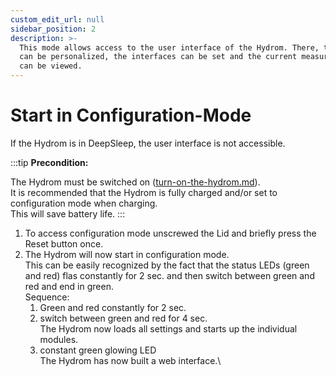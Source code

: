 ```yaml
---
custom_edit_url: null
sidebar_position: 2
description: >-
  This mode allows access to the user interface of the Hydrom. There, the Hydrom
  can be personalized, the interfaces can be set and the current measured values
  can be viewed.
---
```


# Start in Configuration-Mode



If the Hydrom is in DeepSleep, the user interface is not accessible.&#x20;

:::tip
**Precondition:**

The Hydrom must be switched on ([turn-on-the-hydrom.md](../../Getting%20Started/establish-first-connection-to-the-hydrom/turn-on-the-hydrom.md "mention")). \
It is recommended that the Hydrom is fully charged and/or set to configuration mode when charging. \
This will save battery life.
:::

1. To access configuration mode unscrewed the Lid and briefly press the Reset button once.
2. The Hydrom will now start in configuration mode. \
   This can be easily recognized by the fact that the status LEDs (green and red) flas constantly for 2 sec. and  then switch between green and red and end in green.\
   Sequence:
   1. Green and red constantly for 2 sec.
   2. switch between green and red for 4 sec.\
      The Hydrom now loads all settings and starts up the individual modules.
   3. constant green glowing LED\
      The Hydrom has now built a web interface.\




